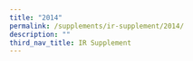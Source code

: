 ```yaml
---
title: "2014"
permalink: /supplements/ir-supplement/2014/
description: ""
third_nav_title: IR Supplement
---
```

